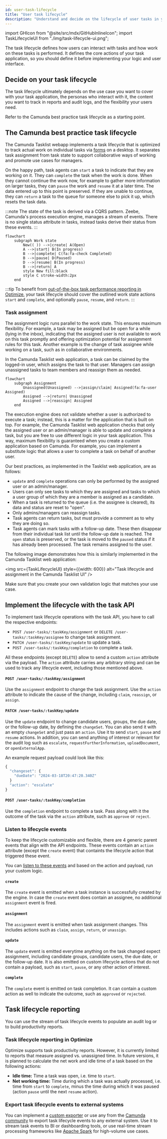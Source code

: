 ```yaml
---
id: user-task-lifecycle
title: "User task lifecycle"
description: "Understand and decide on the lifecycle of user tasks in your application."
---
```


import GHIcon from "@site/src/mdx/GitHubInlineIcon";
import TaskLifecycleUI from "./img/task-lifecycle-ui.png";

The task lifecycle defines how users can interact with tasks and how work on these tasks is performed. It defines the core actions of your task application, so you should define it before implementing your logic and user interface.

## Decide on your task lifecycle

The task lifecycle ultimately depends on the use case you want to cover with your task application, the personas who interact with it, the content you want to track in reports and audit logs, and the flexibility your users need.

Refer to the Camunda best practice task lifecycle as a starting point.

## The Camunda best practice task lifecycle

The Camunda Tasklist webapp implements a task lifecycle that is optimized to track actual work on individual tasks via [forms](../03-forms/01-introduction-to-forms.md) on a desktop. It separates task assignment from task state to support collaborative ways of working and promote use cases for managers.

On the happy path, task agents can `start` a task to indicate that they are working on it. They can `complete` the task when the work is done. When they cannot continue the work now, for example to gather more information on larger tasks, they can `pause` the work and `resume` it at a later time. The data entered up to this point is preserved. If they are unable to continue, they can `return` a task to the queue for someone else to pick it up, which resets the task data.

:::note
The state of the task is derived via a CQRS pattern. Zeebe, Camunda's process execution engine, manages a stream of events. There is no single status attribute in tasks, instead tasks derive their status from these events.
:::

```mermaid
flowchart
    subgraph Work state
        New(( )) -->|create| A(Open)
        A -->|start| B(In progress)
        B -->|complete| C(fa:fa-check Completed)
        B -->|pause| D(Paused)
        D -->|resume| B(In progress)
        B -->|return| A
        style New fill:black
        style C stroke-width:2px
    end
```

:::tip
To benefit from [out-of-the-box task performance reporting in Optimize](#task-lifecycle-reporting-in-optimize), your task lifecycle should cover the outlined work state actions `start` and `complete`, and optionally `pause`, `resume`, and `return`.
:::

### Task assignment

The assignment logic runs parallel to the work state. This ensures maximum flexibility. For example, a task may be assigned but be open for a while (lying in the inbox), indicating that the assigned user is not available to work on this task promptly and offering optimization potential for assignment rules for this task. Another example is the change of task assignee while working on a task, such as in collaborative environments.

In the Camunda Tasklist web application, a task can be claimed by the logged-in user, which assigns the task to that user. Managers can assign unassigned tasks to team members and reassign them as needed.

```mermaid
flowchart
    subgraph Assignment
        Unassigned(Unassigned) -->|assign/claim| Assigned(fa:fa-user Assigned)
        Assigned -->|return| Unassigned
        Assigned -->|reassign| Assigned
    end
```

The execution engine does not validate whether a user is authorized to execute a task; instead, this is a matter for the application that is built on top. For example, the Camunda Tasklist web application checks that only the assigned user or an admin/manager is able to update and complete a task, but you are free to use different logic in your task application. This way, maximum flexibility is guaranteed when you create a custom application based on Camunda. For example, you can implement a substitute logic that allows a user to complete a task on behalf of another user.

Our best practices, as implemented in the Tasklist web application, are as follows:

- `update` and `complete` operations can only be performed by the assigned user or an admin/manager.
- Users can only see tasks to which they are assigned and tasks to which a user group of which they are a member is assigned as a candidate.
- When a task is returned to the queue (i.e. the assignee is cleared), its data and status are reset to "open".
- Only admins/managers can reassign tasks.
- Task agents can return tasks, but must provide a comment as to why they are doing so.
- Task agents can mark tasks with a follow-up date. These then disappear from their individual task list until the follow-up date is reached. The `open` status is preserved, or the task is moved to the `paused` status if it has already been processed. The task remains assigned to the user.

The following image demonstrates how this is similarly implemented in the Camunda Tasklist web application:

<img src={TaskLifecycleUI} style={{width: 600}} alt="Task lifecycle and assignment in the Camunda Tasklist UI" />

Make sure that you create your own validation logic that matches your use case.

## Implement the lifecycle with the task API

<!-- TODO update wih links to API explorer once available -->

To implement task lifecycle operations with the task API, you have to call the respective endpoints:

- `POST /user-tasks/:taskKey/assignment` or `DELETE /user-tasks/:taskKey/assignee` to change task assignment.
- `PATCH /user-tasks/:taskKey/update` to update a task.
- `POST /user-tasks/:taskKey/completion` to complete a task.

All these endpoints (except `DELETE`) allow to send a custom `action` attribute via the payload. The `action` attribute carries any arbitrary string and can be used to track any lifecycle event, including those mentioned above.

#### `POST /user-tasks/:taskKey/assignment`

Use the `assignment` endpoint to change the task assignment. Use the `action` attribute to indicate the cause of the change, including `claim`, `reassign`, or `assign`.

#### `PATCH /user-tasks/:taskKey/update`

Use the `update` endpoint to change candidate users, groups, the due date, or the follow-up date, by defining the `changeSet`. You can also send it with an empty `changeSet` and just pass an `action`. Use it to send `start`, `pause` and `resume` actions. In addition, you can send anything of interest or relevant for the audit log such as `escalate`, `requestFurtherInformation`, `uploadDocument`, or `openExternalApp`.

An example request payload could look like this:

```js
{
  "changeset": {
    "dueDate": "2024-03-18T20:47:20.340Z"
  }
  "action": "escalate"
}
```

#### `POST /user-tasks/:taskKey/completion`

Use the `completion` endpoint to complete a task. Pass along with it the outcome of the task via the `action` attribute, such as `approve` or `reject`.

### Listen to lifecycle events

To keep the lifecycle customizable and flexible, there are 4 generic parent events that align with the API endpoints. These events contain an `action` attribute (except the `create` event) that containts the lifecycle action that triggered these event.

You can [listen to these events](/self-managed/concepts/exporters.md) and based on the action and payload, run your custom logic.

#### `create`

The `create` event is emitted when a task instance is successfully created by the engine. In case the `create` event does contain an assignee, no additional `assignment` event is fired.

#### `assignment`

The `assignment` event is emitted when task assignment changes. This includes actions such as `claim`, `assign`, `return`, or `unassign`.

#### `update`

The `update` event is emitted everytime anything on the task changed expect assignment, including candidate groups, candidate users, the due date, or the follow-up date. It is also emitted on custom lifecycle actions that do not contain a payload, such as `start`, `pause`, or any other action of interest.

#### `complete`

The `complete` event is emitted on task completion. It can contain a custom action as well to indicate the outcome, such as `approved` or `rejected`.

## Task lifecycle reporting

You can use the stream of task lifecycle events to populate an audit log or to build productivity reports.

### Task lifecycle reporting in Optimize

Optimize supports task productivity reports. However, it is currently limited to reports that measure assigned vs. unassigned time. In future versions, it is planned to calculate the net work and idle time of a task based on the following actions:

- **Idle time:** Time a task was open, i.e. time to `start`.
- **Net working time:** Time during which a task was actually processed, i.e. time from `start` to `complete`, minus the time during which it was paused (action `pause` until the next `resume` action).

### Export task lifecycle events to external systems

You can implement a [custom exporter](/self-managed/concepts/exporters.md) or use any from the [Camunda community](https://github.com/orgs/camunda-community-hub/repositories?q=exporter) <GHIcon /> to export task lifecycle events to any external system. Use it to stream task events to BI or dashboarding tools, or use real-time stream processing frameworks like [Apache Spark](https://spark.apache.org/) for high-volume use cases.
